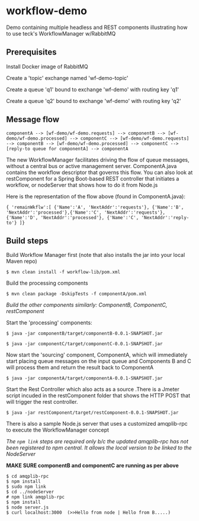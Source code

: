 # workflow-demo
Demo containing multiple headless and REST components illustrating how to use teck's WorkflowManager w/RabbitMQ

## Prerequisites
Install Docker image of RabbitMQ

Create a 'topic' exchange named 'wf-demo-topic'

Create a queue 'q1' bound to exchange 'wf-demo' with routing key 'q1'

Create a queue 'q2' bound to exchange 'wf-demo' with routing key 'q2'

## Message flow

`componentA --> [wf-demo/wf-demo.requests] --> componentB --> [wf-demo/wf-demo.processed] --> componentC
 --> [wf-demo/wf-demo.requests] --> componentB --> [wf-demo/wf-demo.processed] --> componentC --> [reply-to queue for componentA] --> componentA`
 
The new WorkflowManager facilitates driving the flow of queue messages, without a central bus or active management server.  ComponentA.java contains the workflow descriptor that governs this flow.  You can also look at restComponent for a Spring Boot-based REST controller that initiates a workflow, or nodeServer that shows how to do it from Node.js

Here is the representation of the flow above (found in ComponentA.java):

`{ 'remainWkflw':[ {'Name':'A', 'NextAddr':'requests'}, {'Name':'B', 'NextAddr':'processed'},{'Name':'C', 'NextAddr':'requests'}, {'Name':'D', 'NextAddr':'processed'}, {'Name':'C', 'NextAddr':'reply-to'} ]}`

## Build steps
Build Workflow Manager first (note that also installs the jar into your local Maven repo)

```$ mvn clean install -f workflow-lib/pom.xml```

Build the processing components

```$ mvn clean package -DskipTests -f componentA/pom.xml```

*Build the other components similarly: ComponentB, ComponentC, restComponent*


Start the 'processing' components: 

```$ java -jar componentB/target/componentB-0.0.1-SNAPSHOT.jar```

```$ java -jar componentC/target/componentC-0.0.1-SNAPSHOT.jar```


Now start the 'sourcing' component, ComponentA, which will immediately start placing queue messages on the input queue
and Components B and C will process them and return the result back to ComponentA

```$ java -jar componentA/target/componentA-0.0.1-SNAPSHOT.jar```


Start the Rest Controller which also acts as a source .There is a Jmeter script incuded in the restComponent folder that shows the HTTP POST
that will trigger the rest controller.


```$ java -jar restComponent/target/restComponent-0.0.1-SNAPSHOT.jar```


There is also a sample Node.js server that uses a customized amqplib-rpc to execute the WorkflowManager concept

*The ```npm link``` steps are required only b/c the updated amqplib-rpc has not been registered to npm central. It allows the local version to be linked to the NodeServer*


**MAKE SURE componentB and componentC are running as per above**

```
$ cd amqplib-rpc
$ npm install
$ sudo npm link
$ cd ../nodeServer
# npm link amqplib-rpc
$ npm install
$ node server.js
$ curl localhost:3000  (>>Hello from node | Hello from B.....)
```
